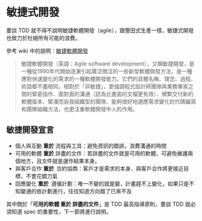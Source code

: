 敏捷式開發
==========

要談 TDD 就不得不說明敏捷軟體開發（agile），跟豐田式生產一樣，敏捷式開發也致力於杜絕所有可能的浪費。

參考 wiki 中的說明：[敏捷軟體開發](http://zh.wikipedia.org/wiki/%E6%95%8F%E6%8D%B7%E8%BD%AF%E4%BB%B6%E5%BC%80%E5%8F%91)

> 敏捷軟體開發（英語：Agile software development），又稱敏捷開發，是一種從1990年代開始逐漸引起廣泛關注的一些新型軟體開發方法，是一種應對快速變化的需求的一種軟體開發能力。它們的具體名稱、理念、過程、術語都不盡相同，相對於「非敏捷」，更強調程式設計師團隊與業務專家之間的緊密協作、面對面的溝通（認為比書面的文檔更有效）、頻繁交付新的軟體版本、緊湊而自我組織型的團隊、能夠很好地適應需求變化的代碼編寫和團隊組織方法，也更注重軟體開發中人的作用。

敏捷開發宣言
------------

-	個人與互動 **重於** 流程與工具：避免資訊的錯誤，浪費溝通的時間
-	可用的軟體 **重於** 詳盡的文件：若詳盡的文件就是可用的軟體，可避免維護兩個地方，且文件就是運作結果本身。
-	與客戶合作 **重於** 合約協商：客戶才是需求的本身，與客戶合作將更接近目標，不會花錯力氣
-	回應變化 **重於** 遵循計劃：唯一不變的就是變，計畫趕不上變化，如果只是不知變通的依計劃進行，往往知道方向錯了已來不及

其中關於「**可用的軟體 **重於** 詳盡的文件**」是 TDD 最高指導原則，要談 TDD 就必須知道 spec 的重要性，下一節將進行說明。
